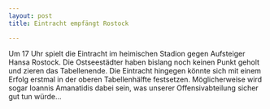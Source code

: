 ```yaml
---
layout: post
title: Eintracht empfängt Rostock

---
```


Um 17 Uhr spielt die Eintracht im heimischen Stadion gegen Aufsteiger Hansa Rostock. Die Ostseestädter haben bislang noch keinen Punkt geholt und zieren das Tabellenende. Die Eintracht hingegen könnte sich mit einem Erfolg erstmal in der oberen Tabellenhälfte festsetzen. Möglicherweise wird sogar Ioannis Amanatidis dabei sein, was unserer Offensivabteilung sicher gut tun würde...


